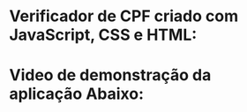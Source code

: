 # Verificador de CPF criado com JavaScript, CSS e HTML:

# Video de demonstração da aplicação Abaixo:
